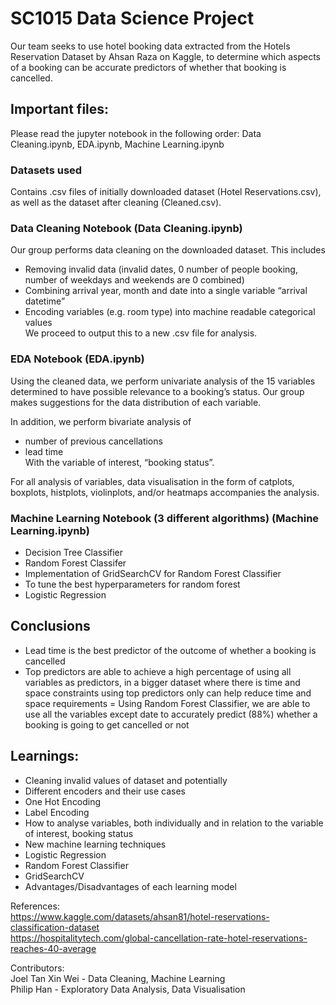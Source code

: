 # SC1015 Data Science Project

Our team seeks to use hotel booking data extracted from the Hotels Reservation Dataset by Ahsan Raza on Kaggle, to determine which aspects of a booking can be accurate predictors  of whether that booking is cancelled.

## Important files:
Please read the jupyter notebook in the following order: Data Cleaning.ipynb, EDA.ipynb, Machine Learning.ipynb

### Datasets used
Contains .csv files of initially downloaded dataset (Hotel Reservations.csv), as well as the dataset after cleaning (Cleaned.csv).

### Data Cleaning Notebook (Data Cleaning.ipynb)
Our group performs data cleaning on the downloaded dataset. This includes
- Removing invalid data (invalid dates, 0 number of people booking, number of weekdays and weekends are 0 combined)
- Combining arrival year, month and date into a single variable “arrival datetime”
- Encoding variables (e.g. room type) into machine readable categorical values\
We proceed to output this to a new .csv file for analysis.

### EDA Notebook (EDA.ipynb)
Using the cleaned data, we perform univariate analysis of the 15 variables determined to have possible relevance to a booking’s status. Our group makes suggestions for the data distribution of each variable. 

In addition, we perform bivariate analysis of
- number of previous cancellations
- lead time\
With the variable of interest, “booking status”.

For all analysis of variables, data visualisation in the form of catplots, boxplots, histplots, violinplots, and/or heatmaps accompanies the analysis.

### Machine Learning Notebook (3 different algorithms) (Machine Learning.ipynb)
- Decision Tree Classifier
- Random Forest Classifer
- Implementation of GridSearchCV for Random Forest Classifier
- To tune the best hyperparameters for random forest
- Logistic Regression


## Conclusions
- Lead time is the best predictor of the outcome of whether a booking is cancelled
- Top predictors are able to achieve a high percentage of using all variables as predictors, in a bigger dataset where there is time and space constraints using top predictors only can help reduce time and space requirements
= Using Random Forest Classifier, we are able to use all the variables except date to accurately predict (88%) whether a booking is going to get cancelled or not

## Learnings:
- Cleaning invalid values of dataset and potentially
- Different encoders and their use cases
- One Hot Encoding
- Label Encoding
- How to analyse variables, both individually and in relation to the variable of interest, booking status
- New machine learning techniques
- Logistic Regression
- Random Forest Classifier
- GridSearchCV
- Advantages/Disadvantages of each learning model

References:\
https://www.kaggle.com/datasets/ahsan81/hotel-reservations-classification-dataset \
https://hospitalitytech.com/global-cancellation-rate-hotel-reservations-reaches-40-average

Contributors:\
Joel Tan Xin Wei - Data Cleaning, Machine Learning\
Philip Han - Exploratory Data Analysis, Data Visualisation

